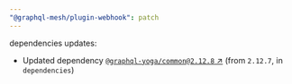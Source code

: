 ```yaml
---
"@graphql-mesh/plugin-webhook": patch
---
```


dependencies updates: 

- Updated dependency [`@graphql-yoga/common@2.12.8` ↗︎](https://www.npmjs.com/package/@graphql-yoga/common/v/2.12.8) (from `2.12.7`, in `dependencies`)

